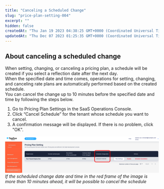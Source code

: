 ```yaml
---
title: "Canceling a Scheduled Change"
slug: "price-plan-setting-004"
excerpt: ""
hidden: false
createdAt: "Thu Jan 19 2023 04:38:25 GMT+0000 (Coordinated Universal Time)"
updatedAt: "Thu Dec 07 2023 01:25:35 GMT+0000 (Coordinated Universal Time)"
---
```

## About canceling a scheduled change

When setting, changing, or canceling a pricing plan, a schedule will be created if you select a reflection date after the next day.  
When the specified date and time comes, operations for setting, changing, and canceling rate plans are automatically performed based on the created schedule.  
You can cancel the change up to 10 minutes before the specified date and time by following the steps below.

1. Go to Pricing Plan Settings in the SaaS Operations Console.
2. Click “Cancel Schedule” for the tenant whose schedule you want to cancel.
3. A confirmation message will be displayed. If there is no problem, click "OK".

![plan-setting](/img/saas-operation-console/price-plan/price-plan-setting-004/plan-setting.png)
*If the scheduled change date and time in the red frame of the image is more than 10 minutes ahead, it will be possible to cancel the schedule*
